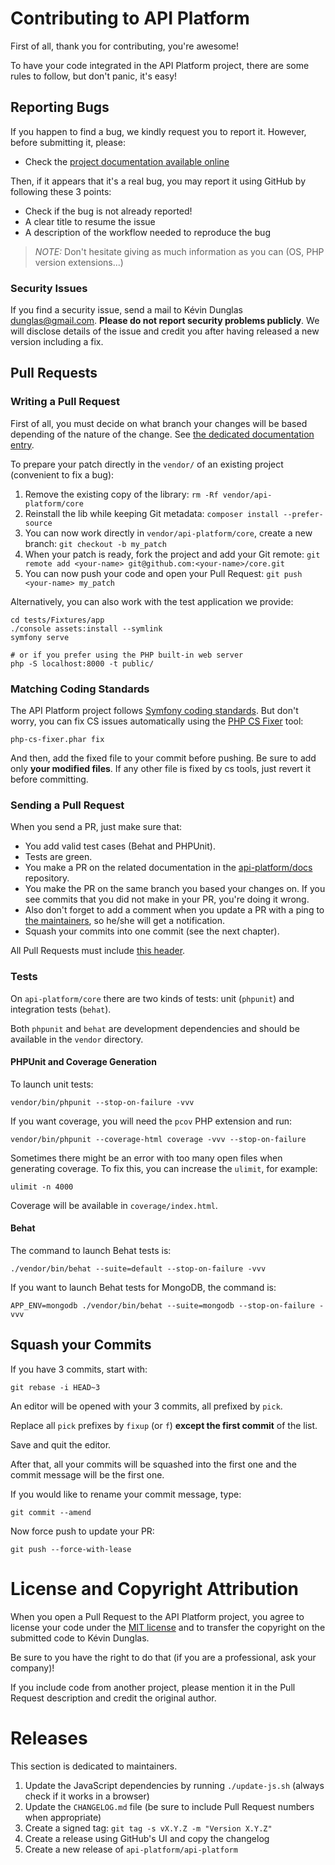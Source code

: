 # Contributing to API Platform

First of all, thank you for contributing, you're awesome!

To have your code integrated in the API Platform project, there are some rules to follow, but don't panic, it's easy!

## Reporting Bugs

If you happen to find a bug, we kindly request you to report it. However, before submitting it, please:

* Check the [project documentation available online](https://api-platform.com/docs/)

Then, if it appears that it's a real bug, you may report it using GitHub by following these 3 points:

* Check if the bug is not already reported!
* A clear title to resume the issue
* A description of the workflow needed to reproduce the bug

> _NOTE:_ Don't hesitate giving as much information as you can (OS, PHP version extensions...)

### Security Issues

If you find a security issue, send a mail to Kévin Dunglas <dunglas@gmail.com>. **Please do not report security problems
publicly**. We will disclose details of the issue and credit you after having released a new version including a fix.

## Pull Requests

### Writing a Pull Request

First of all, you must decide on what branch your changes will be based depending of the nature of the change.
See [the dedicated documentation entry](https://api-platform.com/docs/extra/releases/).

To prepare your patch directly in the `vendor/` of an existing project (convenient to fix a bug):

1. Remove the existing copy of the library: `rm -Rf vendor/api-platform/core`
2. Reinstall the lib while keeping Git metadata: `composer install --prefer-source`
3. You can now work directly in `vendor/api-platform/core`, create a new branch: `git checkout -b my_patch`
4. When your patch is ready, fork the project and add your Git remote: `git remote add <your-name> git@github.com:<your-name>/core.git`
5. You can now push your code and open your Pull Request: `git push <your-name> my_patch`

Alternatively, you can also work with the test application we provide:

    cd tests/Fixtures/app
    ./console assets:install --symlink
    symfony serve
    
    # or if you prefer using the PHP built-in web server
    php -S localhost:8000 -t public/

### Matching Coding Standards

The API Platform project follows [Symfony coding standards](https://symfony.com/doc/current/contributing/code/standards.html).
But don't worry, you can fix CS issues automatically using the [PHP CS Fixer](http://cs.sensiolabs.org/) tool:

    php-cs-fixer.phar fix

And then, add the fixed file to your commit before pushing.
Be sure to add only **your modified files**. If any other file is fixed by cs tools, just revert it before committing.

### Sending a Pull Request

When you send a PR, just make sure that:

* You add valid test cases (Behat and PHPUnit).
* Tests are green.
* You make a PR on the related documentation in the [api-platform/docs](https://github.com/api-platform/docs) repository.
* You make the PR on the same branch you based your changes on. If you see commits
that you did not make in your PR, you're doing it wrong.
* Also don't forget to add a comment when you update a PR with a ping to [the maintainers](https://github.com/orgs/api-platform/people), so he/she will get a notification.
* Squash your commits into one commit (see the next chapter).

All Pull Requests must include [this header](.github/PULL_REQUEST_TEMPLATE.md).

### Tests

On `api-platform/core` there are two kinds of tests: unit (`phpunit`) and integration tests (`behat`).

Both `phpunit` and `behat` are development dependencies and should be available in the `vendor` directory.

#### PHPUnit and Coverage Generation

To launch unit tests:

    vendor/bin/phpunit --stop-on-failure -vvv

If you want coverage, you will need the `pcov` PHP extension and run:

    vendor/bin/phpunit --coverage-html coverage -vvv --stop-on-failure

Sometimes there might be an error with too many open files when generating coverage. To fix this, you can increase the `ulimit`, for example:

    ulimit -n 4000

Coverage will be available in `coverage/index.html`.

#### Behat

The command to launch Behat tests is:

    ./vendor/bin/behat --suite=default --stop-on-failure -vvv

If you want to launch Behat tests for MongoDB, the command is:

    APP_ENV=mongodb ./vendor/bin/behat --suite=mongodb --stop-on-failure -vvv

## Squash your Commits

If you have 3 commits, start with:

    git rebase -i HEAD~3

An editor will be opened with your 3 commits, all prefixed by `pick`.

Replace all `pick` prefixes by `fixup` (or `f`) **except the first commit** of the list.

Save and quit the editor.

After that, all your commits will be squashed into the first one and the commit message will be the first one.

If you would like to rename your commit message, type:

    git commit --amend

Now force push to update your PR:

    git push --force-with-lease

# License and Copyright Attribution

When you open a Pull Request to the API Platform project, you agree to license your code under the [MIT license](LICENSE)
and to transfer the copyright on the submitted code to Kévin Dunglas.

Be sure to you have the right to do that (if you are a professional, ask your company)!

If you include code from another project, please mention it in the Pull Request description and credit the original author.

# Releases

This section is dedicated to maintainers.

1. Update the JavaScript dependencies by running `./update-js.sh` (always check if it works in a browser)
2. Update the `CHANGELOG.md` file (be sure to include Pull Request numbers when appropriate)
3. Create a signed tag: `git tag -s vX.Y.Z -m "Version X.Y.Z"`
4. Create a release using GitHub's UI and copy the changelog 
5. Create a new release of `api-platform/api-platform`
